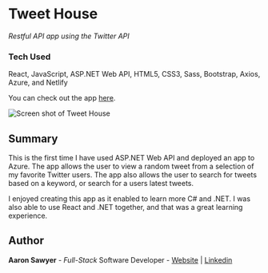 # Tweet House
_Restful API app using the Twitter API_
### Tech Used

React, JavaScript, ASP<span></span>.NET Web API, HTML5, CSS3, Sass, Bootstrap, Axios, Azure, and Netlify

You can check out the app [here](https://tweethouse.aarondevon.com/tweet-search/).

![Screen shot of Tweet House](https://media.giphy.com/media/dDir8mdsFcW36nMvzb/giphy.gif)
## Summary
This is the first time I have used ASP.NET Web API and deployed an app to Azure. The app allows the user to view a random tweet from a selection of my favorite Twitter users. The app also allows the user to search for tweets based on a keyword, or search for a users latest tweets.

I enjoyed creating this app as it enabled to learn more C# and .NET. I was also able to use React and .NET together, and that was a great learning experience. 


## Author
**Aaron Sawyer** - *Full-Stack* Software Developer - [Website](https://www.aarondevon.com/) | [Linkedin](https://www.linkedin.com/in/aarondsawyer/)
